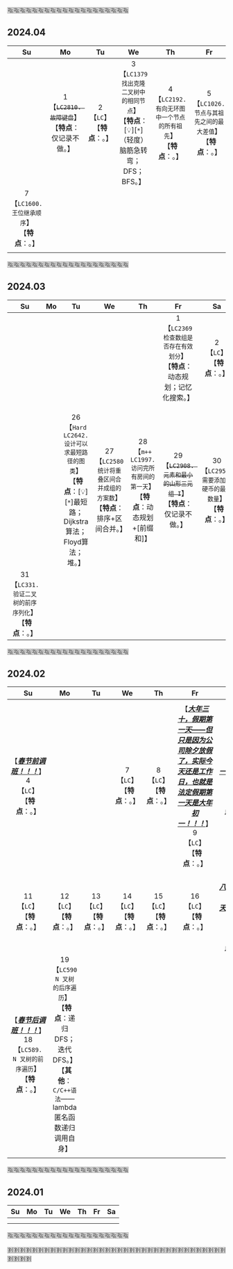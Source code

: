 
:u6307::u6307::u6307::u6307::u6307::u6307::u6307::u6307::u6307::u6307::u6307::u6307::u6307::u6307::u6307::u6307::u6307::u6307::u6307::u6307:

## 2024.04

|Su|Mo|Tu|We|Th|Fr|Sa|
|:--:|:--:|:--:|:--:|:--:|:--:|:--:|
|| 1 <br>【~~`LC2810. 故障键盘`~~】<br>【**特点**：仅记录不做。】 | 2 <br>【`LC`】<br>【**特点**：。】 | 3 <br>【`LC1379 找出克隆二叉树中的相同节点`】<br>【**特点**：[:bulb:][`*`]（轻度）脑筋急转弯；DFS；BFS。】 | 4 <br>【`LC2192. 有向无环图中一个节点的所有祖先`】<br>【**特点**：。】 | 5 <br>【`LC1026. 节点与其祖先之间的最大差值`】<br>【**特点**：。】 | 6 <br>【`Hard` `LC1483. 树节点的第 K 个祖先`】<br>【**特点**：。】 |
| 7 <br>【`LC1600. 王位继承顺序`】<br>【**特点**：。】 |||||||
||||||||

:u6307::u6307::u6307::u6307::u6307::u6307::u6307::u6307::u6307::u6307::u6307::u6307::u6307::u6307::u6307::u6307::u6307::u6307::u6307::u6307:

## 2024.03

|Su|Mo|Tu|We|Th|Fr|Sa|
|:--:|:--:|:--:|:--:|:--:|:--:|:--:|
|||||| 1 <br>【`LC2369 检查数组是否存在有效划分`】<br>【**特点**：动态规划；记忆化搜索。】 | 2 <br>【`LC`】<br>【**特点**：。】 |
||||||||
||||||||
||||||||
||| 26 <br>【`Hard` `LC2642. 设计可以求最短路径的图类`】<br>【**特点**：[:bulb:][`*`]最短路；Dijkstra算法；Floyd算法；堆。】 | 27 <br>【`LC2580 统计将重叠区间合并成组的方案数`】<br>【**特点**：排序+区间合并。】 | 28 <br>【`m++` `LC1997. 访问完所有房间的第一天`】<br>【**特点**：动态规划+[前缀和]】 | 29 <br>【~~`LC2908. 元素和最小的山形三元组 I`~~】<br>【**特点**：仅记录不做。】 | 30 <br>【`LC2952. 需要添加的硬币的最小数量`】<br>【**特点**：。】 |
| 31 <br>【`LC331. 验证二叉树的前序序列化`】<br>【**特点**：。】 |||||||

:u6307::u6307::u6307::u6307::u6307::u6307::u6307::u6307::u6307::u6307::u6307::u6307::u6307::u6307::u6307::u6307::u6307::u6307::u6307::u6307:

## 2024.02

|Su|Mo|Tu|We|Th|Fr|Sa|
|:--:|:--:|:--:|:--:|:--:|:--:|:--:|
||||||||
| 【***<ins>春节前调班！！！</ins>***】<br> 4 <br>【`LC`】<br>【**特点**：。】 ||| 7 <br>【`LC`】<br>【**特点**：。】 | 8 <br>【`LC`】<br>【**特点**：。】 | 【***<ins>大年三十，假期第一天——但只是因为公司除夕放假了，实际今天还是工作日，也就是法定假期第一天是大年初一！！！</ins>***】 9 <br>【`LC`】<br>【**特点**：。】 | 【***<ins>大年初一！！！</ins>***】<br> 10 <br>【`LC`】<br>【**特点**：。】 |
| 11 <br>【`LC`】<br>【**特点**：。】 | 12 <br>【`LC`】<br>【**特点**：。】 | 13 <br>【`LC`】<br>【**特点**：。】 | 14 <br>【`LC`】<br>【**特点**：。】 | 15 <br>【`LC`】<br>【**特点**：。】 | 16 <br>【`LC`】<br>【**特点**：。】 | 【***<ins>大年初八，假期最后一天！！！</ins>***】 17 <br>【`LC`】<br>【**特点**：。】 |
| 【***<ins>春节后调班！！！</ins>***】<br> 18 <br>【`LC589. N 叉树的前序遍历`】<br>【**特点**：。】 | 19 <br>【`LC590 N 叉树的后序遍历`】<br>【**特点**：递归DFS；迭代DFS。】<br>【**其他**：`C/C++语法`——lambda 匿名函数递归调用自身】 ||||||
||||||||

:u6307::u6307::u6307::u6307::u6307::u6307::u6307::u6307::u6307::u6307::u6307::u6307::u6307::u6307::u6307::u6307::u6307::u6307::u6307::u6307:

## 2024.01

|Su|Mo|Tu|We|Th|Fr|Sa|
|:--:|:--:|:--:|:--:|:--:|:--:|:--:|
||||||||
||||||||

:u6307::u6307::u6307::u6307::u6307::u6307::u6307::u6307::u6307::u6307::u6307::u6307::u6307::u6307::u6307::u6307::u6307::u6307::u6307::u6307:

:u5272::u5272::u5272::u5272::u5272::u5272::u5272::u5272::u5272::u5272::u5272::u5272::u5272::u5272::u5272::u5272::u5272::u5272::u5272::u5272::u5272::u5272::u5272::u5272::u5272::u5272::u5272::u5272::u5272::u5272::u5272::u5272::u5272::u5272::u5272::u5272::u5272::u5272::u5272::u5272:
